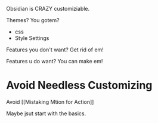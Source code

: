 Obsidian is CRAZY customiziable.

Themes? You gotem?
- css
- Style Settings

Features you don't want? Get rid of em!

Features u do want? You can make em!


# Avoid Needless Customizing
Avoid [[Mistaking Mtion for Action]]

Maybe jsut start with the basics.